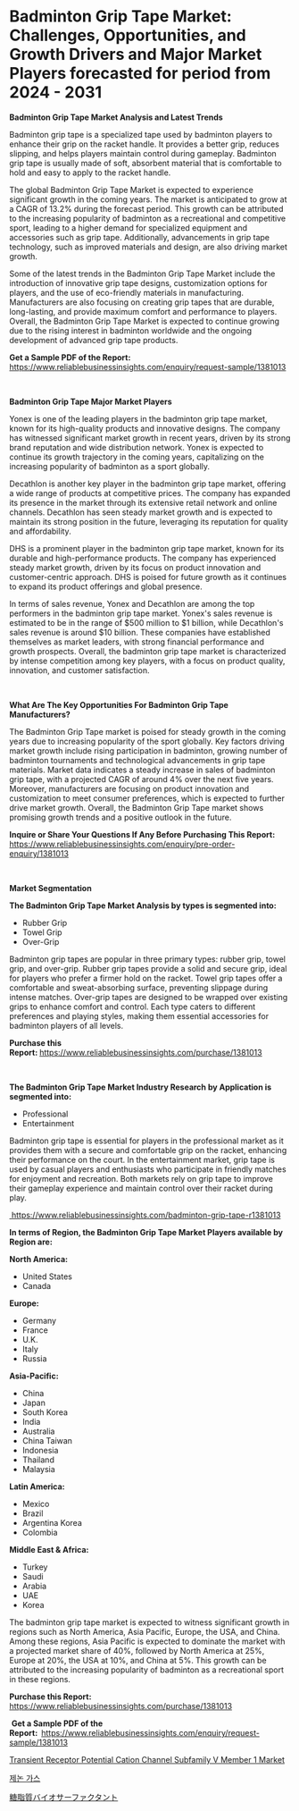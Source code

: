 <p><h1>Badminton Grip Tape Market: Challenges, Opportunities, and Growth Drivers and Major Market Players forecasted for period from 2024 - 2031</h1></p><p><strong>Badminton Grip Tape Market Analysis and Latest Trends</strong></p>
<p><p>Badminton grip tape is a specialized tape used by badminton players to enhance their grip on the racket handle. It provides a better grip, reduces slipping, and helps players maintain control during gameplay. Badminton grip tape is usually made of soft, absorbent material that is comfortable to hold and easy to apply to the racket handle.</p><p>The global Badminton Grip Tape Market is expected to experience significant growth in the coming years. The market is anticipated to grow at a CAGR of 13.2% during the forecast period. This growth can be attributed to the increasing popularity of badminton as a recreational and competitive sport, leading to a higher demand for specialized equipment and accessories such as grip tape. Additionally, advancements in grip tape technology, such as improved materials and design, are also driving market growth.</p><p>Some of the latest trends in the Badminton Grip Tape Market include the introduction of innovative grip tape designs, customization options for players, and the use of eco-friendly materials in manufacturing. Manufacturers are also focusing on creating grip tapes that are durable, long-lasting, and provide maximum comfort and performance to players. Overall, the Badminton Grip Tape Market is expected to continue growing due to the rising interest in badminton worldwide and the ongoing development of advanced grip tape products.</p></p>
<p><strong>Get a Sample PDF of the Report:&nbsp;</strong> <a href="https://www.reliablebusinessinsights.com/enquiry/request-sample/1381013">https://www.reliablebusinessinsights.com/enquiry/request-sample/1381013</a></p>
<p>&nbsp;</p>
<p><strong>Badminton Grip Tape Major Market Players</strong></p>
<p><p>Yonex is one of the leading players in the badminton grip tape market, known for its high-quality products and innovative designs. The company has witnessed significant market growth in recent years, driven by its strong brand reputation and wide distribution network. Yonex is expected to continue its growth trajectory in the coming years, capitalizing on the increasing popularity of badminton as a sport globally.</p><p>Decathlon is another key player in the badminton grip tape market, offering a wide range of products at competitive prices. The company has expanded its presence in the market through its extensive retail network and online channels. Decathlon has seen steady market growth and is expected to maintain its strong position in the future, leveraging its reputation for quality and affordability.</p><p>DHS is a prominent player in the badminton grip tape market, known for its durable and high-performance products. The company has experienced steady market growth, driven by its focus on product innovation and customer-centric approach. DHS is poised for future growth as it continues to expand its product offerings and global presence.</p><p>In terms of sales revenue, Yonex and Decathlon are among the top performers in the badminton grip tape market. Yonex's sales revenue is estimated to be in the range of $500 million to $1 billion, while Decathlon's sales revenue is around $10 billion. These companies have established themselves as market leaders, with strong financial performance and growth prospects. Overall, the badminton grip tape market is characterized by intense competition among key players, with a focus on product quality, innovation, and customer satisfaction.</p></p>
<p>&nbsp;</p>
<p><strong>What Are The Key Opportunities For Badminton Grip Tape Manufacturers?</strong></p>
<p><p>The Badminton Grip Tape market is poised for steady growth in the coming years due to increasing popularity of the sport globally. Key factors driving market growth include rising participation in badminton, growing number of badminton tournaments and technological advancements in grip tape materials. Market data indicates a steady increase in sales of badminton grip tape, with a projected CAGR of around 4% over the next five years. Moreover, manufacturers are focusing on product innovation and customization to meet consumer preferences, which is expected to further drive market growth. Overall, the Badminton Grip Tape market shows promising growth trends and a positive outlook in the future.</p></p>
<p><strong>Inquire or Share Your Questions If Any Before Purchasing This Report:</strong> <a href="https://www.reliablebusinessinsights.com/enquiry/pre-order-enquiry/1381013">https://www.reliablebusinessinsights.com/enquiry/pre-order-enquiry/1381013</a></p>
<p>&nbsp;</p>
<p><strong>Market Segmentation</strong></p>
<p><strong>The Badminton Grip Tape Market Analysis by types is segmented into:</strong></p>
<p><ul><li>Rubber Grip</li><li>Towel Grip</li><li>Over-Grip</li></ul></p>
<p><p>Badminton grip tapes are popular in three primary types: rubber grip, towel grip, and over-grip. Rubber grip tapes provide a solid and secure grip, ideal for players who prefer a firmer hold on the racket. Towel grip tapes offer a comfortable and sweat-absorbing surface, preventing slippage during intense matches. Over-grip tapes are designed to be wrapped over existing grips to enhance comfort and control. Each type caters to different preferences and playing styles, making them essential accessories for badminton players of all levels.</p></p>
<p><strong>Purchase this Report:&nbsp;</strong><a href="https://www.reliablebusinessinsights.com/purchase/1381013">https://www.reliablebusinessinsights.com/purchase/1381013</a></p>
<p>&nbsp;</p>
<p><strong>The Badminton Grip Tape Market Industry Research by Application is segmented into:</strong></p>
<p><ul><li>Professional</li><li>Entertainment</li></ul></p>
<p><p>Badminton grip tape is essential for players in the professional market as it provides them with a secure and comfortable grip on the racket, enhancing their performance on the court. In the entertainment market, grip tape is used by casual players and enthusiasts who participate in friendly matches for enjoyment and recreation. Both markets rely on grip tape to improve their gameplay experience and maintain control over their racket during play.</p></p>
<p><a href="https://www.reliablebusinessinsights.com/badminton-grip-tape-r1381013">&nbsp;https://www.reliablebusinessinsights.com/badminton-grip-tape-r1381013</a></p>
<p><strong>In terms of Region, the Badminton Grip Tape Market Players available by Region are:</strong></p>
<p>
    <p> <strong> North America: </strong>
        <ul>
            <li>United States</li>
            <li>Canada</li>
        </ul>
        </p> 
    <p> <strong> Europe: </strong>
        <ul>
            <li>Germany</li>
            <li>France</li>
            <li>U.K.</li>
            <li>Italy</li>
            <li>Russia</li>
        </ul>
        </p> 
    <p> <strong> Asia-Pacific: </strong>
        <ul>
            <li>China</li>
            <li>Japan</li>
            <li>South Korea</li>
            <li>India</li>
            <li>Australia</li>
            <li>China Taiwan</li>
            <li>Indonesia</li>
            <li>Thailand</li>
            <li>Malaysia</li>
        </ul>
        </p> 
    <p> <strong> Latin America: </strong>
        <ul>
            <li>Mexico</li>
            <li>Brazil</li>
            <li>Argentina Korea</li>
            <li>Colombia</li>
        </ul>
        </p> 
    <p> <strong> Middle East & Africa: </strong>
        <ul>
            <li>Turkey</li>
            <li>Saudi</li>
            <li>Arabia</li>
            <li>UAE</li>
            <li>Korea</li>
        </ul>
    </p>
    </p>
<p><p>The badminton grip tape market is expected to witness significant growth in regions such as North America, Asia Pacific, Europe, the USA, and China. Among these regions, Asia Pacific is expected to dominate the market with a projected market share of 40%, followed by North America at 25%, Europe at 20%, the USA at 10%, and China at 5%. This growth can be attributed to the increasing popularity of badminton as a recreational sport in these regions.</p></p>
<p><strong>Purchase this Report: </strong><a href="https://www.reliablebusinessinsights.com/purchase/1381013">https://www.reliablebusinessinsights.com/purchase/1381013</a></p>
<p>&nbsp;<strong>Get a Sample PDF of the Report:&nbsp;&nbsp;</strong><a href="https://www.reliablebusinessinsights.com/enquiry/request-sample/1381013">https://www.reliablebusinessinsights.com/enquiry/request-sample/1381013</a></p>
<p><strong></strong></p>
<p><p><a href="https://issuu.com/reportprime-2/docs/transient-receptor-potential-cation-channel-subfam">Transient Receptor Potential Cation Channel Subfamily V Member 1 Market</a></p><p><a href="https://github.com/vss5505pa7z1p/Market-Research-Report-List-3/blob/main/796294810881.md">제논 가스</a></p><p><a href="https://github.com/pepo3k/Market-Research-Report-List-2/blob/main/97686526236.md">糖脂質バイオサーファクタント</a></p></p>